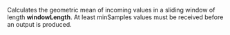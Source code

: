 
[comment]: # (TimeSeriesCanvasModule)
Calculates the geometric mean of incoming values in a sliding window of length **windowLength**. At least minSamples values must be received before an output is produced.